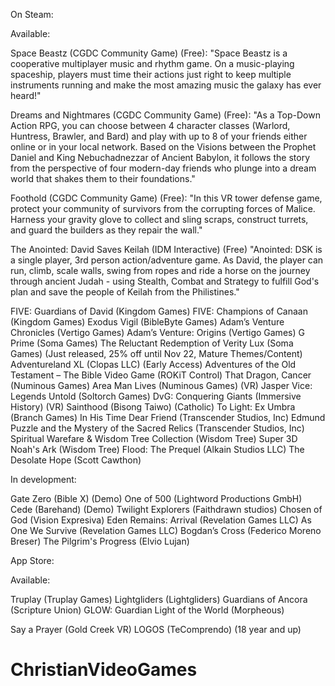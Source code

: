 On Steam:

  Available:
  
  Space Beastz (CGDC Community Game) (Free): "Space Beastz is a cooperative multiplayer music and rhythm game. On a music-playing spaceship, players must time their actions just right to keep multiple instruments running and make the most amazing music the galaxy has ever heard!"
  
  Dreams and Nightmares (CGDC Community Game) (Free): "As a Top-Down Action RPG, you can choose between 4 character classes (Warlord, Huntress, Brawler, and Bard) and play with up to 8 of your friends either online or in your local network. Based on the Visions between the Prophet Daniel and King Nebuchadnezzar of Ancient Babylon, it follows the story from the perspective of four modern-day friends who plunge into a dream world that shakes them to their foundations."
  
  Foothold (CGDC Community Game) (Free): "In this VR tower defense game, protect your community of survivors from the corrupting forces of Malice. Harness your gravity glove to collect and sling scraps, construct turrets, and guard the builders as they repair the wall."
  
  The Anointed: David Saves Keilah (IDM Interactive) (Free) "Anointed: DSK is a single player, 3rd person action/adventure game. As David, the player can run, climb, scale walls, swing from ropes and ride a horse on the journey through ancient Judah - using Stealth, Combat and Strategy to fulfill God's plan and save the people of Keilah from the Philistines."
  
  FIVE: Guardians of David (Kingdom Games)
  FIVE: Champions of Canaan (Kingdom Games)
  Exodus Vigil (BibleByte Games)
  Adam’s Venture Chronicles (Vertigo Games)
  Adam’s Venture: Origins (Vertigo Games)
  G Prime (Soma Games)
  The Reluctant Redemption of Verity Lux (Soma Games) (Just released, 25% off until Nov 22, Mature Themes/Content)
  Adventureland XL (Clopas LLC) (Early Access)
  Adventures of the Old Testament – The Bible Video Game (ROKiT Control)
  That Dragon, Cancer (Numinous Games)
  Area Man Lives (Numinous Games) (VR)
  Jasper Vice: Legends Untold (Soltorch Games)
  DvG: Conquering Giants (Immersive History) (VR)
  Sainthood (Bisong Taiwo) (Catholic)
  To Light: Ex Umbra (Branch Games)
  In His Time
  Dear Friend (Transcender Studios, Inc)
  Edmund Puzzle and the Mystery of the Sacred Relics (Transcender Studios, Inc)
  Spiritual Warefare & Wisdom Tree Collection (Wisdom Tree)
  Super 3D Noah's Ark (Wisdom Tree)
  Flood: The Prequel (Alkain Studios LLC)
  The Desolate Hope (Scott Cawthon)

  In development:
  
  Gate Zero (Bible X) (Demo)
  One of 500 (Lightword Productions GmbH)
  Cede (Barehand) (Demo)
  Twilight Explorers (Faithdrawn studios)
  Chosen of God (Vision Expresiva)
  Eden Remains: Arrival (Revelation Games LLC)
  As One We Survive (Revelation Games LLC)
  Bogdan’s Cross (Federico Moreno Breser)
  The Pilgrim's Progress (Elvio Lujan)

App Store:

  Available:
  
  Truplay (Truplay Games)
  Lightgliders (Lightgliders)
  Guardians of Ancora (Scripture Union)
  GLOW: Guardian Light of the World (Morpheous)

Say a Prayer (Gold Creek VR)
LOGOS (TeComprendo) (18 year and up)
# ChristianVideoGames
